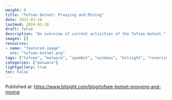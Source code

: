 ```yaml
---
weight: 0
title: "Tofsee Botnet: Proxying and Mining"
date: 2023-03-28
lastmod: 2024-03-28
draft: false
description: "An overview of current activities of the Tofsee botnet."
images: []
resources:
- name: "featured-image"
  src: "tofsee-botnet.png"
tags: ["tofsee", "malware", "spambot", "windows", "bitsight", "reversing", "miner", "proxy", "botnet"]
categories: ["malware"]
lightgallery: true
toc: False
---
```


Published at: https://www.bitsight.com/blog/tofsee-botnet-proxying-and-mining